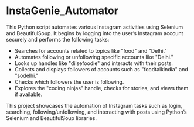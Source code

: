 # InstaGenie_Automator

This Python script automates various Instagram activities using Selenium and BeautifulSoup. It begins by logging into the user’s Instagram account securely and performs the following tasks:

- Searches for accounts related to topics like "food" and "Delhi."
- Automates following or unfollowing specific accounts like "Delhi."
- Looks up handles like "dilsefoodie" and interacts with their posts.
- Collects and displays followers of accounts such as "foodtalkindia" and "sodelhi."
- Checks which followers the user is following.
- Explores the "coding.ninjas" handle, checks for stories, and views them if available.

This project showcases the automation of Instagram tasks such as login, searching, following/unfollowing, and interacting with posts using Python’s Selenium and BeautifulSoup libraries.





